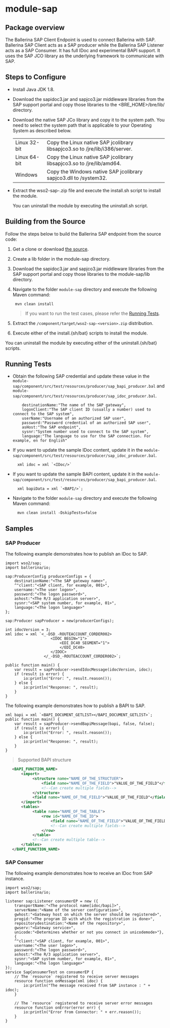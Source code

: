 # module-sap

## Package overview

The Ballerina SAP Client Endpoint is used to connect Ballerina with SAP. Ballerina SAP Client acts as a SAP producer while the Ballerina SAP Listener acts as a SAP Consumer.
It has full IDoc and experimental BAPI support. It uses the SAP JCO library as the underlying framework to communicate with SAP. 

## Steps to Configure

 * Install Java JDK 1.8.
 * Download the sapidoc3.jar and sapjco3.jar middleware libraries from the SAP support portal and copy those libraries 
   to the <BRE_HOME>/bre/lib/ directory.
 * Download the native SAP JCo library and copy it to the system path. You need to select the system path that is applicable 
   to your Operating System as described below.
    
    <table class="tg">
      <tr>
        <td class="tg-yw4l">Linux 32-bit</td>
        <td class="tg-yw4l">Copy the Linux native SAP jcolibrary libsapjco3.so to <JDK_HOME>/jre/lib/i386/server.</td>
      </tr>
      <tr>
        <td class="tg-yw4l">Linux 64-bit</td>
        <td class="tg-yw4l">Copy the Linux native SAP jcolibrary libsapjco3.so to <JDK_HOME>/jre/lib/amd64.</td>
      </tr>
      <tr>
        <td class="tg-yw4l">Windows</td>
        <td class="tg-yw4l">Copy the Windows native SAP jcolibrary sapjco3.dll to <WINDOWS_HOME>/system32.
        </td>
      </tr>
    </table>
    
* Extract the wso2-sap-<version>.zip file and execute the install.sh script to install the module.
  
  You can uninstall the module by executing the uninstall.sh script.

## Building from the Source

Follow the steps below to build the Ballerina SAP endpoint from the source code:

1. Get a clone or download [the source](https://github.com/wso2-ballerina/module-sap).
2. Create a lib folder in the module-sap directory.
   
3. Download the sapidoc3.jar and sapjco3.jar middleware libraries from the SAP support portal and copy those libraries to the module-sap/lib directory.
4. Navigate to the folder `module-sap` directory and execute the following Maven command:
    
        mvn clean install
    
    > If you want to run the test cases, please refer the [Running Tests](#running-tests). 
    
5. Extract the `/component/target/wso2-sap-<version>.zip` distribution. 
6. Execute either of the install.{sh/bat} scripts to install the module.

You can uninstall the module by executing either of the uninstall.{sh/bat} scripts.    
 
## Running Tests

* Obtain the following SAP credential and update these value in the `module-sap/component/src/test/resources/producer/sap_bapi_producer.bal` and `module-sap/component/src/test/resources/producer/sap_idoc_producer.bal`.
    ````
        destinationName:"The name of the SAP gateway",
        logonClient:"The SAP client ID (usually a number) used to connect to the SAP system",
        userName:"Username of an authorized SAP user",
        password:"Password credential of an authorized SAP user",
        asHost:"The SAP endpoint",
        sysnr:"System number used to connect to the SAP system",
        language:"The language to use for the SAP connection. For example, en for English"
   ````
* If you want to update the sample IDoc content, update it in the `module-sap/component/src/test/resources/producer/sap_idoc_producer.bal`.
    ````
      xml idoc = xml `<IDoc/>`
    ````
* If you want to update the sample BAPI content, update it in the `module-sap/component/src/test/resources/producer/sap_bapi_producer.bal`.
    ````
      xml bapiData = xml `<BAPI/>`;
    ```` 
* Navigate to the folder `module-sap` directory and execute the following Maven command:

        mvn clean install -DskipTests=false
    
## Samples

### SAP Producer

The following example demonstrates how to publish an IDoc to SAP.

```ballerina
import wso2/sap;
import ballerina/io;

sap:ProducerConfig producerConfigs = {
    destinationName:"<The SAP gateway name>",
    ^"client:"<SAP client, for example, 001>",
    username:"<The user logon>",
    password:"<The logon password>",
    ashost:"<The R/3 application server>",
    sysnr:"<SAP system number, for example, 01>",
    language:"<The logon language>"
};

sap:Producer sapProducer = new(producerConfigs);

int idocVersion = 3;
xml idoc = xml `<_-DSD_-ROUTEACCOUNT_CORDER002>
                    <IDOC BEGIN="1">
                        <EDI_DC40 SEGMENT="1">
                        </EDI_DC40>
                    </IDOC>
                 </_-DSD_-ROUTEACCOUNT_CORDER002>`; 

public function main() {
    var result = sapProducer->sendIdocMessage(idocVersion, idoc);
    if (result is error) {
        io:println("Error: ", result.reason());
    } else {
        io:println("Response: ", result);
    }
}
````

The following example demonstrates how to publish a BAPI to SAP.

```ballerina
xml bapi = xml `<BAPI_DOCUMENT_GETLIST></BAPI_DOCUMENT_GETLIST>`;
public function main() {
    var result = sapProducer->sendBapiMessage(bapi, false, false);
    if (result is error) {
        io:println("Error: ", result.reason());
    } else {
        io:println("Response: ", result);
    }
}
```

>Supported BAPI structure
       
```xml
   <BAPI_FUNCTION_NAME>
       <import>
            <structure name="NAME_OF_THE_STRUCTUER">
                <field name="NAME_OF_THE_FIELD">"VALUE_OF_THE_FIELD"</field>
                <!--Can create multiple fields-->
            </structure>
            <field name="NAME_OF_THE_FIELD">"VALUE_OF_THE_FIELD"</field>
       </import>
       <tables>
            <table name="NAME_OF_THE_TABLE">
                <row id="NAME_OF_THE_ID">
                    <field name="NAME_OF_THE_FIELD">"VALUE_OF_THE_FIELD"</field>
                    <!--Can create multiple fields-->
                </row>
            </table>
            <!--Can create multiple table-->
       </tables>
   </BAPI_FUNCTION_NAME>
```

### SAP Consumer

The following example demonstrates how to receive an IDoc from SAP instance.

```ballerina
import wso2/sap;
import ballerina/io;

listener sap:Listener consumerEP = new ({
    transportName:"<The protocol name[idoc/bapi]>",
    serverName:"<Name of the server configuration>",
    gwhost:"<Gateway host on which the server should be registered>",
    progid:"<The program ID with which the registration is done>",
    repositorydestination:"<Name of the repository>",
    gwserv:"<Gateway service>",
    unicode:"<Determines whether or not you connect in unicodemode>"}, 
    {
    ^"client:"<SAP client, for example, 001>",
    username:"<The user logon>",
    password:"<The logon password>",
    ashost:"<The R/3 application server>",
    sysnr:"<SAP system number, for example, 01>",
    language:"<The logon language>"
});
service SapConsumerTest on consumerEP {
    // The `resource` registered to receive server messages
    resource function onMessage(xml idoc) {
        io:println("The message received from SAP instance : " + idoc);
    }

    // The `resource` registered to receive server error messages
    resource function onError(error err) {
        io:println("Error from Connector: " + err.reason());
    }
}
```
